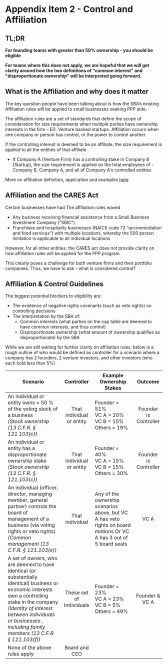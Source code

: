 # Appendix Item 2 - Control and Affiliation

## TL;DR

__For founding teams with greater than 50% ownership - you should be eligible__

__For teams where this does not apply, we are hopeful that we will get clarity around how the two definitions of "common interest" and "disproportionate ownership" will be interpreted  going forward.__

## What is the Affiliation and why does it matter

The key question people have been talking about is how the SBA’s existing Affiliation rules will be applied to small businesses seeking PPP aide.

The affiliation rules are a set of standards that define the scope of consideration for size requirements when multiple parties have ownership interests in the firm – EG. Venture backed startups. Affiliation occurs when one company or person has control, or the power to control another.

If the controlling interest is deemed to be an affiliate, the size requirement is applied to all the entities of that affiliate

- If Company A (Venture Firm) has a controlling stake in Company B (Startup), the size requirement is applied on the total employees of - Company B, Company A, and all of Company A's controlled entities

More on affiliation definition, application and examples [here](https://www.sba.gov/document/support--affiliation-guide-size-standards)

## Affiliation and the CARES Act

Certain businesses have had The affiliation rules waved

- Any business receiving financial assistance from a Small Business Investment Company (“SBIC”).
- Franchises and hospitality businesses (NAICS code 72 “accommodation and food services”) with multiple locations, whereby the 500 person limitation is applicable to all individual locations

However, for all other entities, the CARES act does not provide clarity on how affiliation rules will be applied for the PPP program.

This clearly poses a challenge for both venture firms and their portfolio companies. Thus, we have to ask – what is considered control?

## Affiliation & Control Guidelines

The biggest potential blockers to eligibility are:

- The existence of negative rights covenants (such as veto rights) on controlling decisions
- The interpretation by the SBA of:
  - Common interests (what parties on the cap table are deemed to have common interests, and thus control)
  - Disproportionate ownership (what amount of ownership qualifies as disproportionate) by the SBA

While we are still waiting for further clarity on affiliation rules,  below is a rough outline of who would be defined as controller for a scenario where a company has 2 founders, 2 venture investors, and other investors (who each hold less than 5%)

| Scenario | Controller | Example Ownership Stakes | Outcome |
| --- | :---: | --- | :---: |
| An individual or entity owns \> 50 % of the voting stock of a business  <br/> _(Stock ownership (13 C.F.R. § 121.103(c))_ | That individual or entity | Founder = 51% <br/> VC A = 20% <br/> VC B = 10% <br/> Others = 19% | Founder is Controller |
| An individual or entity has a disproportionate ownership stake <br/> _(Stock ownership (13 C.F.R. § 121.103(c))_ | That individual or entity | Founder = 40% <br/> VC A = 15% <br/> VC B = 15% <br/> Others = 30% | Founder is Controller |
| An individual (officer, director, managing member, general partner) controls the board of management of a business (via voting rights or veto rights) <br/> _(Common management (13 C.F.R. § 121.103(e))_ | That individual | Any of the ownership scenarios above, but VC A has veto rights on board motions Or  VC A has 3 out of 5 board seats | VC A |
| A set of owners, who are deemed to have identical (or substantially identical) business or economic interests own a controlling stake in the company <br/> _(Identity of interest between individuals or businesses , including family members (13 C.F.R. § 121.103(f))_   | These set of Individuals | Founder = 23% <br/> VC A = 23% <br/> VC B = 5% <br/> Others = 49%| Founder &amp; VC A |
| None of the above rules apply | Board and CEO |   |   |
